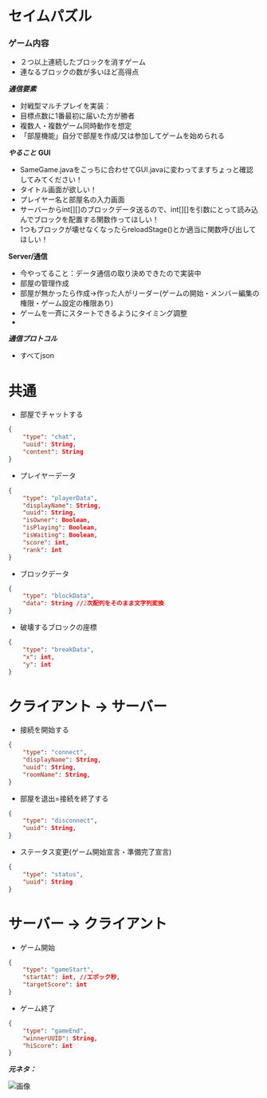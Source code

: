 
# セイムパズル
### ゲーム内容
- ２つ以上連続したブロックを消すゲーム
- 連なるブロックの数が多いほど高得点

***通信要素***
- 対戦型マルチプレイを実装：
- 目標点数に1番最初に届いた方が勝者
- 複数人・複数ゲーム同時動作を想定
- 「部屋機能」自分で部屋を作成/又は参加してゲームを始められる


***やること***
__GUI__
- SameGame.javaをこっちに合わせてGUI.javaに変わってますちょっと確認してみてください！
- タイトル画面が欲しい！
- プレイヤー名と部屋名の入力画面
- サーバーからint[][]のブロックデータ送るので、int[][]を引数にとって読み込んでブロックを配置する関数作ってほしい！
- 1つもブロックが壊せなくなったらreloadStage()とか適当に関数呼び出してほしい！

__Server/通信__
- 今やってること：データ通信の取り決めできたので実装中
- 部屋の管理作成
- 部屋が無かったら作成→作った人がリーダー(ゲームの開始・メンバー編集の権限・ゲーム設定の権限あり)
- ゲームを一斉にスタートできるようにタイミング調整
- 

***通信プロトコル***
- すべてjson

# 共通
- 部屋でチャットする
```json
{
    "type": "chat",
    "uuid": String,
    "content": String
}
```

- プレイヤーデータ
```json
{
    "type": "playerData",
    "displayName": String,
    "uuid": String,
    "isOwner": Boolean,
    "isPlaying": Boolean,
    "isWaiting": Boolean,
    "score": int,
    "rank": int
}
```

- ブロックデータ
```json
{
    "type": "blockData",
    "data": String //2次配列をそのまま文字列変換
}
```

- 破壊するブロックの座標
```json
{
    "type": "breakData",
    "x": int,
    "y": int
}
```


# クライアント -> サーバー
- 接続を開始する
```json
{
    "type": "connect",
    "displayName": String,
    "uuid": String,
    "roomName": String,
}
```

- 部屋を退出=接続を終了する
```json
{
    "type": "disconnect",
    "uuid": String,
}
```

- ステータス変更(ゲーム開始宣言・準備完了宣言)
```json
{
    "type": "status",
    "uuid": String
}
```




# サーバー -> クライアント
- ゲーム開始
```json
{
    "type": "gameStart",
    "startAt": int, //エポック秒,
    "targetScore": int
}
```
- ゲーム終了
```json
{
    "type": "gameEnd",
    "winnerUUID": String,
    "hiScore": int
}
```



***元ネタ：***

![画像](https://dixq.net/sm/img/d9/1.jpg)
 